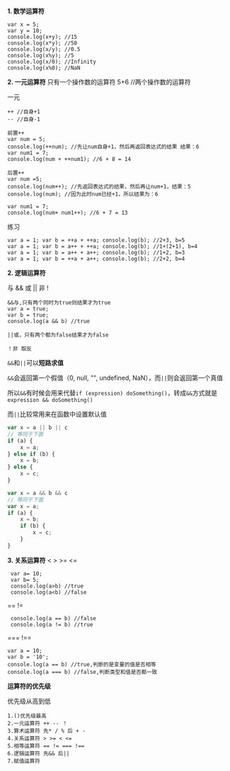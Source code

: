 **1. 数学运算符**

    var x = 5;
    var y = 10;
    console.log(x+y); //15
    console.log(x*y); //50
    console.log(x/y); //0.5
    console.log(x%y); //5
    console.log(x/0); //Infinity
    console.log(x%0); //NaN
    
**2. 一元运算符**
只有一个操作数的运算符
5+6 //两个操作数的运算符

一元
    
    ++ //自身+1
    -- //自身-1
    
    前置++
    var num = 5;
    console.log(++num); //先让num自身+1，然后再返回表达式的结果 结果：6
    var num1 = 7;
    console.log(num + ++num1); //6 + 8 = 14
    
    后置++
    var num =5;
    console.log(num++); //先返回表达式的结果，然后再让num+1，结果：5
    console.log(num); //因为此时num已经+1，所以结果为：6
    
    var num1 = 7;
    console.log(num+ num1++); //6 + 7 = 13
    
练习

    var a = 1; var b = ++a + ++a; console.log(b); //2+3, b=5
    var a = 1; var b = a++ + ++a; console.log(b); //1+(2+1), b=4
    var a = 1; var b = a++ + a++; console.log(b); //1+2, b=3
    var a = 1; var b = ++a + a++; console.log(b); //2+2, b=4
    
**2. 逻辑运算符**

与 && 或 || 非 !

    &&与,只有两个同时为true则结果才为true
    var a = true;
    var b = true;
    console.log(a && b) //true
    
    ||或，只有两个都为false结果才为false
    
    ！非 取反
 
`&&`和`||`可以**短路求值**

`&&`会返回第一个假值（0, null, "", undefined, NaN），而`||`则会返回第一个真值
 
所以`&&`有时候会用来代替`if (expression) doSomething()`，转成`&&`方式就是`expression && doSomething()`

而`||`比较常用来在函数中设置默认值
 
```javascript
var x = a || b || c
// 等同于下面
if (a) {
    x = a;
} else if (b) {
    x = b;
} else {
    x = c;
}

var x = a && b && c
// 等同于下面
var x = a;
if (a) {
    x = b;
    if (b) {
        x = c;
    }
}
```
 
 **3. 关系运算符**
 < > >= <=
 
     var a= 10;
     var b= 5;
     console.log(a>b) //true
     console.log(a<b) //false
 
 == !=
 
     console.log(a == b) //false
     console.log(a != b) //true

=== !==
    
    var a = 10;
    var b = '10';
    console.log(a == b) //true,判断的是变量的值是否相等
    console.log(a === b) //false,判断类型和值是否都一致
    
    
**运算符的优先级**

优先级从高到低

    1.()优先级最高
    2.一元运算符 ++ -- ！
    3.算术运算符 先* / % 后 + -
    4.关系运算符 > >= < <=
    5.相等运算符 == != === !==
    6.逻辑运算符 先&& 后||
    7.赋值运算符
